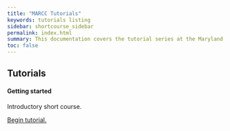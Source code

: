 ```yaml
---
title: "MARCC Tutorials"
keywords: tutorials listing
sidebar: shortcourse_sidebar
permalink: index.html
summary: This documentation covers the tutorial series at the Maryland Advanced Research Computing Center (MARCC). They are self-guided but may also serve as a guide for an in-person introduction to this shared computational resource.
toc: false
---
```


<div class="row">
         <div class="col-lg-12">
             <h2 class="page-header">Tutorials</h2>
         </div>
         <div class="col-md-3 col-sm-6">
             <div class="panel panel-default text-center">
                 <div class="panel-heading">
                     <span class="fa-stack fa-5x">
                           <i class="fa fa-circle fa-stack-2x text-primary"></i>
                           <i class="fa fa-play-circle fa-stack-1x fa-inverse"></i>
                     </span>
                 </div>
                 <div class="panel-body">
                     <h4>Getting started</h4>
                     <p>Introductory short course.</p>
                     <a href="/shortcourse_intro.html" class="btn btn-primary">Begin tutorial.</a>
                 </div>
             </div>
         </div>
</div>
